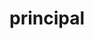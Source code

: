 ---
title: principal
lastmod: 2019-01-28
layout: principal
page_title: 歷屆校長
japan: 
  - name: "日本人1"
    title: "第1任校長"
    time: "民國10-12年(西元1921-1922年，大正10-11年)"
    description: ""
    image: "/images/uploads/principal/principal-20.jpg"
now:
  - name: "黎季昊"
    title: "第20任校長"
    time: "民國105年8月1日-迄今(西元2016年8月1日-迄今)"
    description: "教育學系碩士、法律學系碩士、企管學系博士班(已退學)、教育行政與評鑑研究所博士班(就學中)"
    image: "/images/uploads/principal/principal-20.jpg"
---